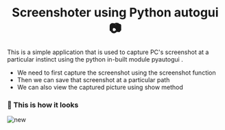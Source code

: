 # <h1 align="center">Screenshoter using Python autogui 📷</h1>
This is a simple application that is used to capture PC's screenshot at a particular instinct using the python in-built module pyautogui .

- We need to first capture the screenshot using the screenshot function
- Then we can save that screenshot at a particular path 
- We can also view the captured picture using show method

### 👀 This is how it looks
![new](https://user-images.githubusercontent.com/104165177/192295265-72c977dc-4ca4-4c07-adb4-ee17a7c93eec.PNG)
